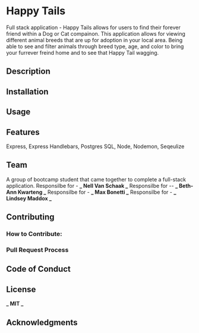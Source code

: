 # Happy Tails

Full stack application - Happy Tails allows for users to find their forever friend within a Dog or Cat compainon. This application allows for viewing different animal breeds that are up for adoption in your local area. Being able to see and filter animals through breed type, age, and color to bring your furrever freind home and to see that Happy Tail wagging.

## Description

## Installation

## Usage

## Features

Express, Express Handlebars, Postgres SQL, Node, Nodemon, Seqeulize

## Team

A group of bootcamp student that came together to complete a full-stack application.
Responsilbe for - **_ Nell Van Schaak _**
Responsilbe for -- **_ Beth-Ann Kwarteng _**
Responsilbe for - **_ Max Bonetti _**
Responsilbe for - **_ Lindsey Maddox _**

## Contributing

### How to Contribute:

### Pull Request Process

## Code of Conduct

## License

**_ MIT _**

## Acknowledgments
